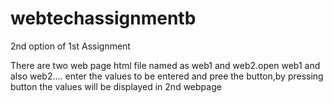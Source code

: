 # webtechassignmentb
2nd option of 1st Assignment



There are two web page html file named as web1 and web2.open web1 and also web2....
enter the values to be entered and pree the button,by pressing button the values will be displayed in 2nd webpage
